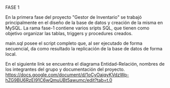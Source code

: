 FASE 1 

En la primera fase del proyecto "Gestor de Inventario" se trabajó principalmente en el diseño de la base de datos y creación de la misma en MySQL. 
La rama fase-1 contiene varios sripts SQL, que tienen como objetivo organizar las tablas, triggers y procedures creados. 

main.sql posee el script completo que, al ser ejecutado de forma secuencial, da como resultado la replicación de la base de datos de forma local. 

En el siguiente link se encuentra el diagrama Entidad-Relación, nombres de los integrantes del grupo y documentación del proyecto. 
https://docs.google.com/document/d/1oCyOajqyKVdzWp-hZG9BU6RzEI91C6wQmuUBt5awumc/edit?tab=t.0
